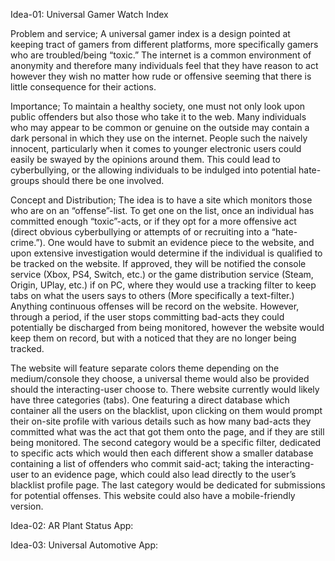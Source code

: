 Idea-01: Universal Gamer Watch Index

Problem and service;
A universal gamer index is a design pointed at keeping tract of gamers from different platforms, more specifically gamers who are troubled/being “toxic.” The internet is a 
common environment of anonymity and therefore many individuals feel that they have reason to act however they wish no matter how rude or offensive seeming that there is little 
consequence for their actions. 

Importance; 
To maintain a healthy society, one must not only look upon public offenders but also those who take it to the web. Many individuals who may appear to be common or genuine on the 
outside may contain a dark personal in which they use on the internet. People such the naively innocent, particularly when it comes to younger electronic users could easily be 
swayed by the opinions around them. This could lead to cyberbullying, or the allowing individuals to be indulged into potential hate-groups should there be one involved. 

Concept and Distribution; 
The idea is to have a site which monitors those who are on an “offense”-list.  To get one on the list, once an individual has committed enough “toxic”-acts, or if they opt for a 
more offensive act (direct obvious cyberbullying or attempts of or recruiting into a “hate-crime.”). One would have to submit an evidence piece to the website, and upon extensive 
investigation would determine if the individual is qualified to be tracked on the website. If approved, they will be notified the console service (Xbox, PS4, Switch, etc.) or the 
game distribution service (Steam, Origin, UPlay, etc.) if on PC, where they would use a tracking filter to keep tabs on what the users says to others (More specifically a 
text-filter.) Anything continuous offenses will be record on the website. However, through a period, if the user stops committing bad-acts they could potentially be discharged 
from being monitored, however the website would keep them on record, but with a noticed that they are no longer being tracked.  

The website will feature separate colors theme depending on the medium/console they choose, a universal theme would also be provided should the interacting-user choose to. 
There website currently would likely have three categories (tabs). One featuring a direct database which container all the users on the blacklist, upon clicking on them would 
prompt their on-site profile with various details such as how many bad-acts they committed what was the act that got them onto the page, and if they are still being monitored. 
The second category would be a specific filter, dedicated to specific acts which would then each different show a smaller database containing a list of offenders who commit
said-act; taking the interacting-user to an evidence page, which could also lead directly to the user’s blacklist profile page. The last category would be dedicated for 
submissions for potential offenses. This website could also have a mobile-friendly version. 

Idea-02: AR Plant Status App:



Idea-03: Universal Automotive App:
